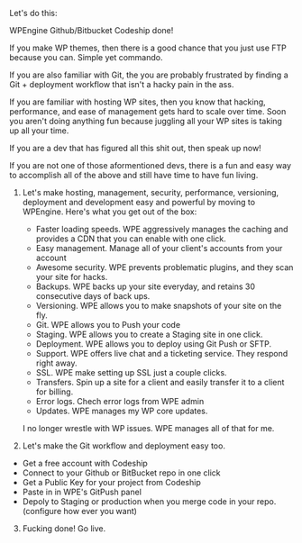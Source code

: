 ---
---

Let's do this:

WPEngine
Github/Bitbucket
Codeship
done!

If you make WP themes, then there is a good chance that you just use FTP because you can. Simple yet commando.

If you are also familiar with Git, the you are probably frustrated by finding a Git + deployment workflow that isn't a hacky pain in the ass.

If you are familiar with hosting WP sites, then you know that hacking, performance, and ease of management gets hard to scale over time. Soon you aren't doing anything fun because juggling all your WP sites is taking up all your time.

If you are a dev that has figured all this shit out, then speak up now!

If you are not one of those aformentioned devs, there is a fun and easy way to accomplish all of the above and still have time to have fun living.


1. Let's make hosting, management, security, performance, versioning, deployment and development easy and powerful by moving to WPEngine. Here's what you get out of the box:
    - Faster loading speeds. WPE aggressively manages the caching and provides a CDN that you can enable with one click.
    - Easy management. Manage all of your client's accounts from your account
    - Awesome security. WPE prevents problematic plugins, and they scan your site for hacks.
    - Backups. WPE backs up your site everyday, and retains 30 consecutive days of back ups.
    - Versioning. WPE allows you to make snapshots of your site on the fly.
    - Git. WPE allows you to Push your code
    - Staging. WPE allows you to create a Staging site in one click.
    - Deployment. WPE allows you to deploy using Git Push or SFTP.
    - Support. WPE offers live chat and a ticketing service. They respond right away.
    - SSL. WPE make setting up SSL just a couple clicks.
    - Transfers. Spin up a site for a client and easily transfer it to a client for billing.
    - Error logs. Chech error logs from WPE admin
    - Updates. WPE manages my WP core updates.

    I no longer wrestle with WP issues. WPE manages all of that for me.

2. Let's make the Git workflow and deployment easy too.
  - Get a free account with Codeship
  - Connect to your Github or BitBucket repo in one click
  - Get a Public Key for your project from Codeship
  - Paste in in WPE's GitPush panel
  - Depoly to Staging or production when you merge code in your repo. (configure how ever you want)

3. Fucking done! Go live. 
